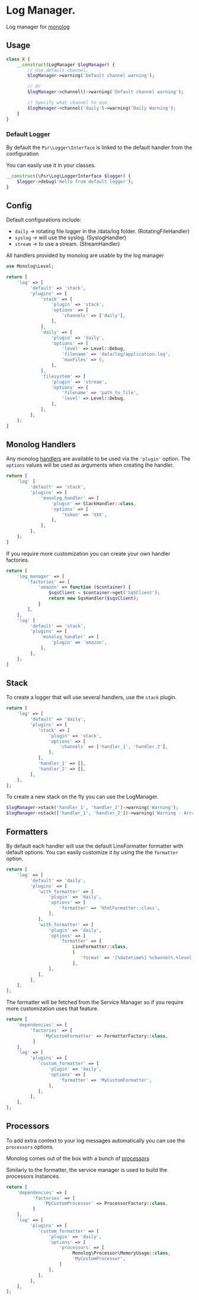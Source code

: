 # Log Manager.

Log manager for [monolog](https://github.com/Seldaek/monolog/)

## Usage

```php
class X {
    __construct(LogManager $logManager) {
        // Use default channel.
        $logManager->warning('Default channel warning');

        // Or
        $logManager->channel()->warning('Default channel warning');

        // Specify what channel to use.
        $logManager->channel('daily')->warning('Daily Warning');
    }
}
```

### Default Logger

By default the `Psr\Logger\Interface` is linked to the default handler from the
configuration

You can easily use it in your classes.

```php
__construct(\Psr\Log\LoggerInterface $logger) {
    $logger->debug('Hello from default logger');
}
```

## Config

Default configurations include:

- `daily` -> rotating file logger in the /data/log folder. (RotatingFileHandler)
- `syslog` -> will use the syslog. (SyslogHandler)
- `stream` -> to use a stream. (StreamHandler)

All handlers provided by monolog are usable by the log manager

```php
use Monolog\Level;

return [
    'log' => [
         'default' => 'stack',
         'plugins' => [
             'stack' => [
                 'plugin' => 'stack',
                 'options' => [
                     'channels' => ['daily'],
                 ],
             ],
             'daily' => [
                 'plugin' => 'daily',
                 'options' => [
                     'level' => Level::Debug,
                     'filename' => 'data/log/application.log',
                     'maxFiles' => 5,
                 ],
             ],
             'filesystem' => [
                 'plugin' => 'stream',
                 'options' => [
                     'filename' => 'path_to_file',
                     'level' => Level::Debug,
                 ],
             ],
         ],
    ];
]
```

## Monolog Handlers

Any monolog
[handlers](https://github.com/Seldaek/monolog/blob/master/doc/02-handlers-formatters-processors.md#handlers)
are available to be used via the `'plugin'` option. The `options` values will be
used as arguments when creating the handler.

```php
return [
    'log' [
         'default' => 'stack',
         'plugins' => [
             'monolog_handler' => [
                 'plugin' => SlackHandler::class,
                 'options' => [
                     'token' => 'XXX',
                 ],
             ],
         ],
    ];
]
```

If you require more customization you can create your own handler factories.

```php
return [
    'log_manager' => [
        'factories' => [
            'amazon' => function ($container) {
                $sqsClient = $container->get('SqSClient');
                return new SqsHandler($sqsClient);
            }
        ],
    ],
    'log' [
         'default' => 'stack',
         'plugins' => [
             'monolog_handler' => [
                 'plugin' => 'amazon',
             ],
         ],
    ];
]
```

## Stack

To create a logger that will use several handlers, use the `stack` plugin.

```php
return [
    'log' => [
         'default' => 'daily',
         'plugins' => [
            'stack' => [
                'plugin' => 'stack',
                'options' => [
                    'channels' => ['handler_1', 'handler_2'],
                ],
            ],
            'handler_1' => [],
            'handler_2' => [],
         ],
    ],
];
```

To create a new stack on the fly you can use the LogManager.

```php
$logManager->stack('handler_1', 'handler_2')->warning('Warning');
$logManager->stack(['handler_1', 'handler_2'])->warning('Warning - Array notations');
```

## Formatters

By default each handler will use the default LineFormatter formatter with
default options. You can easily customize it by using the the `formatter`
option.

```php
return [
    'log' => [
         'default' => 'daily',
         'plugins' => [
            'with_formatter' => [
                'plugin' => 'daily',
                'options' => [
                    'formatter' => 'HtmlFormatter::class',
                ],
            ],
            'with_formatter' => [
                'plugin' => 'daily',
                'options' => [
                    'formatter' => [
                         LineFormatter::class,
                         [
                            'format' => '[%datetime%] %channel%.%level_name%: %message% %context% %extra%\n']
                         ],
                ],
            ],
         ],
    ],
];
```

The formatter will be fetched from the Service Manager so if you require more
customization uses that feature.

```php
return [
    'dependencies' => [
         'factories' => [
              'MyCustomFormatter' => FormatterFactory::class,
          ]
    ],
    'log' => [
         'plugins' => [
            'custom_formatter' => [
                'plugin' => 'daily',
                'options' => [
                    'formatter' => 'MyCustomFormatter',
                ],
            ],
         ],
    ],
];
```

## Processors

To add extra context to your log messages automatically you can use the
`processors` options.

Monolog comes out of the box with a bunch of
[processors](https://github.com/Seldaek/monolog/blob/main/doc/02-handlers-formatters-processors.md#processor)

Similarly to the formatter, the service manager is used to build the processors
instances.

```php
return [
    'dependencies' => [
          'factories' => [
              'MyCustomProcessor' => ProcessorFactory::class,
          ]
    ],
    'log' => [
         'plugins' => [
            'custom_formatter' => [
                'plugin' => 'daily',
                'options' => [
                    'processors' => [
                         Monolog\Processor\MemoryUsage::class,
                         'MyCustomProcessor',
                    ]
                ],
            ],
         ],
    ],
];
```
